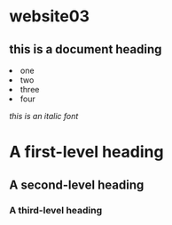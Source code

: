 # website03
<h2> this is a document heading </h1>
<li>one
<li>two
<li>three
<li>four</li>
<p><i>this is an italic font</i></p>

# A first-level heading
## A second-level heading
### A third-level heading
